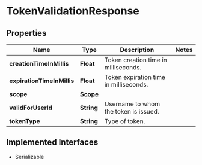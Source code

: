 

# TokenValidationResponse


## Properties

| Name | Type | Description | Notes |
|------------ | ------------- | ------------- | -------------|
|**creationTimeInMillis** | **Float** | Token creation time in milliseconds. |  |
|**expirationTimeInMillis** | **Float** | Token expiration time in milliseconds. |  |
|**scope** | [**Scope**](Scope.md) |  |  |
|**validForUserId** | **String** | Username to whom the token is issued. |  |
|**tokenType** | **String** | Type of token. |  |


## Implemented Interfaces

* Serializable


